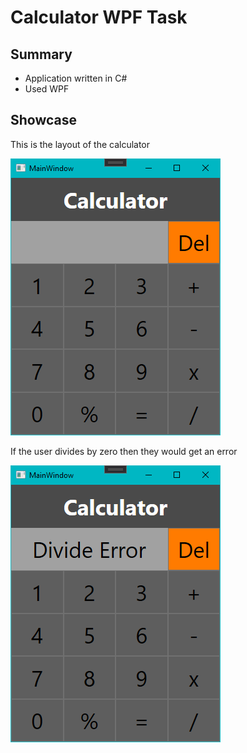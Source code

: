 # Calculator WPF Task

## Summary

- Application written in C#
- Used WPF

## Showcase

This is the layout of the calculator

![Calculator Layout](https://raw.githubusercontent.com/HarryDerbyshire/2020-06-c-sharp-labs/master/tasks/Images/Calculator%20Layout.png)

If the user divides by zero then they would get an error

![Calculator Layout](https://raw.githubusercontent.com/HarryDerbyshire/2020-06-c-sharp-labs/master/tasks/Images/Divide%20Error.png)
